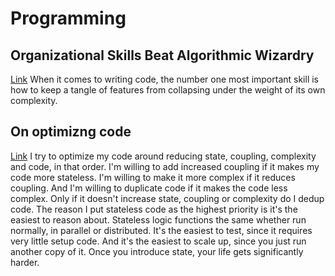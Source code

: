 # Programming

## Organizational Skills Beat Algorithmic Wizardry
[Link](https://prog21.dadgum.com/177.html)
When it comes to writing code, the number one most important skill is how to keep a tangle of features from collapsing under the weight of its own complexity.

## On optimizng code  
[Link](https://news.ycombinator.com/item?id=11042400)
I try to optimize my code around reducing state, coupling, complexity and code, in that order. I'm willing to add increased coupling if it makes my code more stateless. I'm willing to make it more complex if it reduces coupling. And I'm willing to duplicate code if it makes the code less complex. Only if it doesn't increase state, coupling or complexity do I dedup code.
The reason I put stateless code as the highest priority is it's the easiest to reason about. Stateless logic functions the same whether run normally, in parallel or distributed. It's the easiest to test, since it requires very little setup code. And it's the easiest to scale up, since you just run another copy of it. Once you introduce state, your life gets significantly harder.
